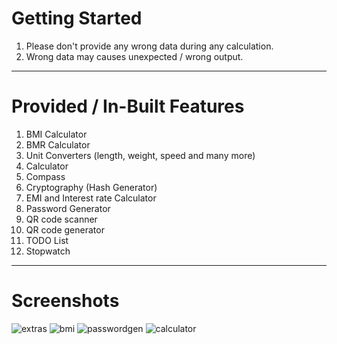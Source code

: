 # Getting Started

1) Please don't provide any wrong data during any calculation.
2) Wrong data may causes unexpected / wrong output.
----------------------------------------------------------------------------------------------------------------------
# Provided / In-Built Features

1) BMI Calculator
2) BMR Calculator
3) Unit Converters (length, weight, speed and many more)
4) Calculator
5) Compass
6) Cryptography (Hash Generator)
7) EMI and Interest rate Calculator
8) Password Generator
9) QR code scanner
10) QR code generator
11) TODO List
12) Stopwatch
----------------------------------------------------------------------------------------------------------------------
# Screenshots

![extras](https://github.com/Shuvo1505/flutter-application-AIOPack/assets/75200261/fdbc8a30-19b7-4544-8b05-4c742a0321e5)  ![bmi](https://github.com/Shuvo1505/flutter-application-AIOPack/assets/75200261/649ea49c-f5bd-4b22-926d-28d27431d53a)  ![passwordgen](https://github.com/Shuvo1505/flutter-application-AIOPack/assets/75200261/ef03758f-cdca-4124-bcfd-a9432ee22e1a)  ![calculator](https://github.com/Shuvo1505/flutter-application-AIOPack/assets/75200261/186fb3a7-114b-46db-aa4b-c5b0c8be8a73)
